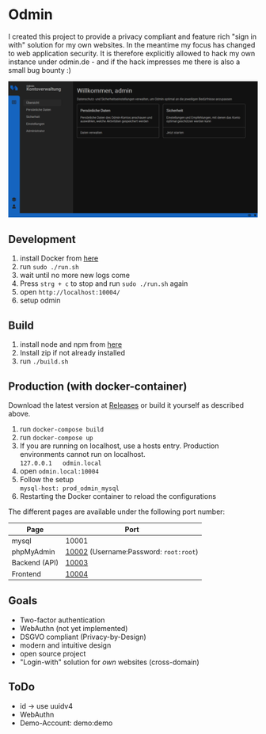 # Odmin
I created this project to provide a privacy compliant and feature rich "sign in with" solution for my own websites. In the meantime my focus has changed to web application security. It is therefore explicitly allowed to hack my own instance under odmin.de - and if the hack impresses me there is also a small bug bounty :)

![Dashboard](docs/dashboard.png "Dashboard")

## Development 

1. install Docker from [here](https://www.docker.com/products/docker-desktop)
2. run `sudo ./run.sh`
3. wait until no more new logs come
4. Press `strg + c` to stop and run `sudo ./run.sh` again
5. open `http://localhost:10004/`
6. setup odmin

## Build

1. install node and npm from [here](https://www.freecodecamp.org/news/how-to-install-node-js-on-ubuntu-and-update-npm-to-the-latest-version/)
2. Install zip if not already installed
3. run `./build.sh`

## Production (with docker-container)

Download the latest version at  [Releases](https://github.com/otsmr/odmin/releases) or build it yourself as described above.

1. run ``docker-compose build``
2. run ``docker-compose up``
3. If you are running on localhost, use a hosts entry. Production environments cannot run on localhost.  
    ``127.0.0.1   odmin.local``
4. open ``odmin.local:10004``
5. Follow the setup  
    ``mysql-host: prod_odmin_mysql``
6. Restarting the Docker container to reload the configurations 

The different pages are available under the following port number:  

| Page | Port |
| ----- | --- |
| mysql | 10001 |
| phpMyAdmin | [10002](http://localhost:10002) (Username:Password: `root:root`)
| Backend (API) | [10003](http://localhost:10003) |
| Frontend | [10004](http://localhost:10004) |  


## Goals

- Two-factor authentication
- WebAuthn (not yet implemented)
- DSGVO compliant (Privacy-by-Design)
- modern and intuitive design
- open source project
- "Login-with" solution for *own* websites (cross-domain)


## ToDo

- id -> use uuidv4
- WebAuthn
- Demo-Account: demo:demo
